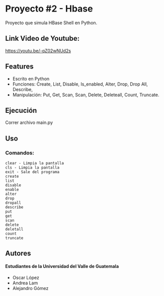 
# Proyecto #2 - Hbase

Proyecto que simula HBase Shell en Python.

## Link Video de Youtube:

https://youtu.be/-qZ02wNUd2s

## Features

- Escrito en Python
- Funciones: Create, List, Disable, Is_enabled, Alter, Drop, Drop All, Describe,
- Manipulación: Put, Get, Scan, Scan, Delete, Deleteall, Count, Truncate.


## Ejecución

Correr archivo main.py

## Uso

### Comandos:

```
clear - Limpia la pantalla
cls - Limpia la pantalla
exit - Sale del programa
create
list
disable
enable
alter
drop
dropall
describe
put
get
scan
delete
deletall
count
truncate
```


## Autores

#### Estudiantes de la Universidad del Valle de Guatemala

- Oscar López
- Andrea Lam
- Alejandro Gómez